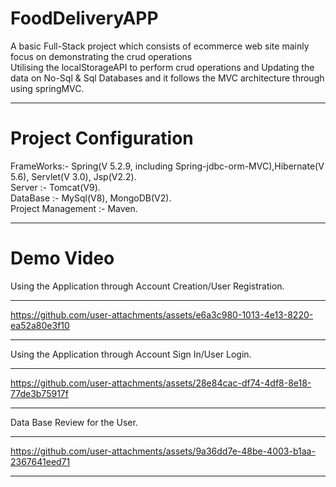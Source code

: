 # FoodDeliveryAPP
A basic Full-Stack project which consists of ecommerce web site mainly focus on demonstrating the crud operations  
Utilising the localStorageAPI to perform crud operations and Updating the data on No-Sql & Sql Databases and it follows the MVC architecture through using springMVC.
________________________________________________
# Project Configuration 
FrameWorks:- Spring(V 5.2.9, including Spring-jdbc-orm-MVC),Hibernate(V 5.6), Servlet(V 3.0), Jsp(V2.2).        
Server :- Tomcat(V9).          
DataBase :- MySql(V8), MongoDB(V2).            
Project Management :- Maven.            
_____________________________________________________________
# Demo Video
Using the Application through Account Creation/User Registration.
_________________________________________________
https://github.com/user-attachments/assets/e6a3c980-1013-4e13-8220-ea52a80e3f10
__________________________________________________
Using the Application through Account Sign In/User Login.
_________________________________________________
https://github.com/user-attachments/assets/28e84cac-df74-4df8-8e18-77de3b75917f
_________________________________________________
Data Base Review for the User.
________________________________________________
https://github.com/user-attachments/assets/9a36dd7e-48be-4003-b1aa-2367641eed71
_________________________________________________


